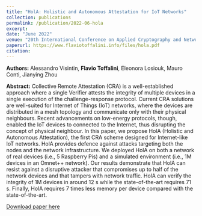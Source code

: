 ```yaml
---
title: "HolA: Holistic and Autonomous Attestation for IoT Networks"
collection: publications
permalink: /publication/2022-06-hola
excerpt:
date: "June 2022"
venue: "20th International Conference on Applied Cryptography and Network Security"
paperurl: https://www.flaviotoffalini.info/files/hola.pdf
citation:
---
```


**Authors:** Alessandro Visintin, **Flavio Toffalini**, Eleonora Losiouk, Mauro Conti, Jianying Zhou 


**Abstract:**
Collective Remote Attestation (CRA) is a well-established approach where a single Verifier attests the integrity of multiple devices in a single execution of the challenge-response protocol. Current CRA solutions are well-suited for Internet of Things (IoT) networks, where the devices are distributed in a mesh topology and communicate only with their physical neighbours. Recent advancements on low-energy protocols, though, enabled the IoT devices to connected to the Internet, thus disrupting the concept of physical neighbour. In this paper, we propose HolA (Holistic and Autonomous Attestation), the first CRA scheme designed for Internet-like IoT networks. HolA provides defence against attacks targeting both the nodes and the network infrastructure. We deployed HolA on both a network of real devices (i.e., 5 Raspberry Pis) and a simulated environment (i.e., 1M devices in an Omnet++ network). Our results demonstrate that HolA can resist against a disruptive attacker that compromises up to half of the network devices and that tampers with network traffic. HolA can verify the integrity of 1M devices in around 12 s while the state-of-the-art requires 71 s. Finally, HolA requires 7 times less memory per device compared with the state-of-the-art.

[Download paper here](https://www.flaviotoffalini.info/files/hola.pdf)
